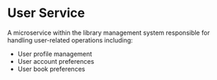 # User Service

A microservice within the library management system responsible for handling user-related operations including:

- User profile management 
- User account preferences
- User book preferences